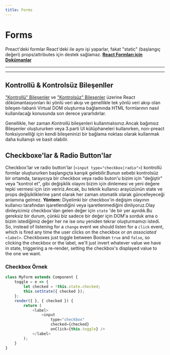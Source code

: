 ```yaml
---
title: Forms
---
```


# Forms

Preact'deki formlar React'deki ile aynı işi yaparlar, fakat "static" (başlangıç değeri) props/attributes için destek sağlamaz.
**[React Formları için Dokümanlar](https://facebook.github.io/react/docs/forms.html)**

---

<toc></toc>

---

## Kontrollü & Kontrolsüz Bileşenller


["Kontrollü" Bileşenler](https://facebook.github.io/react/docs/forms.html#controlled-components) ve ["Kontrolsüz" Bileşenler](https://facebook.github.io/react/docs/forms.html#uncontrolled-components) üzerine React dökümantasyonları iki yönlü veri akışı ve genellikle tek yönlü veri akışı olan bileşen-tabanlı Virtual DOM oluşturma bağlamında HTML formlarının nasıl kullanılacağı konusunda son derece yararlıdırlar.

Genellikle, her zaman _Kontrollü_ bileşenleri kullanmalısınız.Ancak bağımsız Bileşenler oluştururken veya 3.parti UI kütüphaneleri kullanırken, non-preact fonksiyonelliği için kendi bileşeninizi bir bağlama noktası olarak kullanmak daha kullanışlı ve basit olabilir.

## Checkboxe'lar & Radio Button'lar

Checkbox'lar ve radio button'lar (`<input type="checkbox|radio">`) kontrollü formlar oluştururken başlangıçta karışık gelebilir.Bunun sebebi kontrolsüz bir ortamda, tarayıcıya bir checkbox veya radio buton'u bizim için "değiştir" veya "kontrol et", gibi değişiklik olayını bizim için dinlemesi ve yeni değere tepki vermesi için izin veririz.Ancak, bu teknik kullanıcı arayüzünün state ve props değişikliklerine yanıt olarak her zaman otomatik olarak güncelleyeceği anlamına gelmez.
**Yöntem:** Diyelimki bir checkbox'in değişim olayının kullanıcı tarafından işaretlendiğini veya işaretlenmediğini dinliyoruz.Olay dinleyicimiz checkbox'dan gelen değer için `state` 'de bir yer ayırdık.Bu gereksiz bir durum, çünkü biz sadece bir değer için DOM'a sorduk ama o bizim istediğimiz değer her ne ise onu yeniden tekrar oluşturmamızı istedi.
So, instead of listening for a `change` event we should listen for a `click` event, which is fired any time the user clicks on the checkbox _or an associated `<label>`_.  Checkboxes just toggle between Boolean `true` and `false`, so clicking the checkbox or the label, we'll just invert whatever value we have in state, triggering a re-render, setting the checkbox's displayed value to the one we want.

### Checkbox Örnek

```js
class MyForm extends Component {
    toggle = e => {
        let checked = !this.state.checked;
        this.setState({ checked });
    };
    render({ }, { checked }) {
        return (
            <label>
                <input
                    type="checkbox"
                    checked={checked}
                    onClick={this.toggle} />
            </label>
        );
    }
}
```
